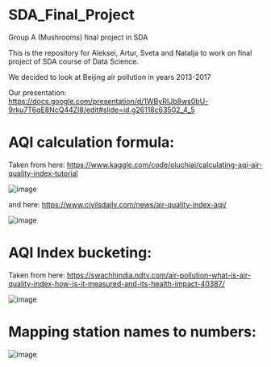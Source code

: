 # SDA_Final_Project
Group A (Mushrooms) final project in SDA

This is the repository for Aleksei, Artur, Sveta and Natalja to work on final project of SDA course of Data Science.

We decided to look at Beijing air pollution in years 2013-2017

Our presentation: https://docs.google.com/presentation/d/1WByRIJb8ws0bU-9rku7T6qE8NcQ44Zl8/edit#slide=id.g26118c63502_4_5 

# AQI calculation formula:

Taken from here: https://www.kaggle.com/code/oluchiai/calculating-aqi-air-quality-index-tutorial

![image](https://github.com/Natashik85/SDA_Final_Project/assets/117021989/a2e941cb-89a7-418b-a2c1-aef6bd1aa352)

and here: https://www.civilsdaily.com/news/air-quality-index-aqi/ 

![image](https://github.com/Natashik85/SDA_Final_Project/assets/117021989/f220901a-7adb-4701-b889-a70fc0650f90)



# AQI Index bucketing:

Taken from here: https://swachhindia.ndtv.com/air-pollution-what-is-air-quality-index-how-is-it-measured-and-its-health-impact-40387/

![image](https://github.com/Natashik85/SDA_Final_Project/assets/117021989/bc4034e7-03d4-47b2-adab-98dc56743ee4)


# Mapping station names to numbers:

![image](https://github.com/Natashik85/SDA_Final_Project/assets/117021989/b6401e4d-b6b0-430c-9168-91b3a3838313)


